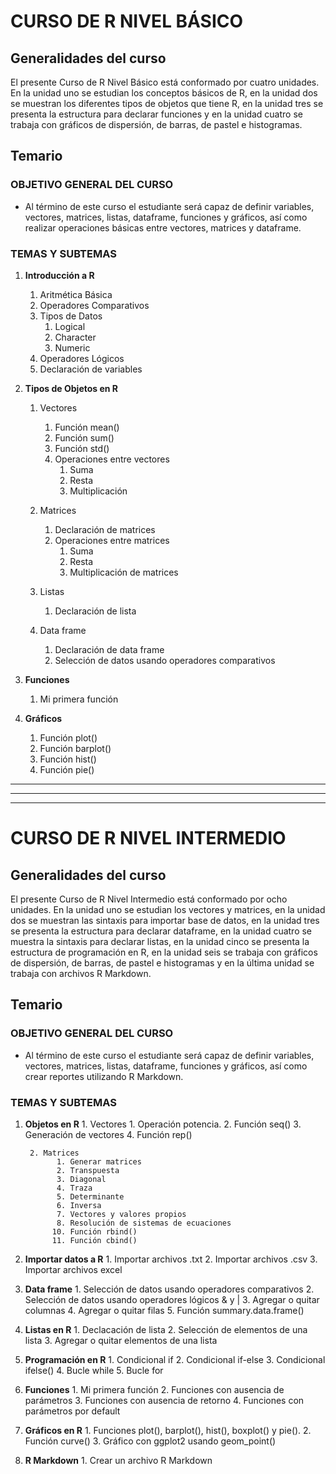 # CURSO DE R NIVEL BÁSICO

## Generalidades del curso

El presente Curso de R Nivel Básico está conformado por cuatro unidades. En la unidad uno se estudian los conceptos básicos de R, en la unidad dos se muestran los diferentes tipos de objetos que tiene R, en la unidad tres se presenta la estructura para declarar funciones y en la unidad cuatro se trabaja con gráficos de dispersión, de barras, de pastel e histogramas.


## Temario

### OBJETIVO GENERAL DEL CURSO
- Al término de este curso el estudiante será capaz de definir variables, vectores, matrices, listas, dataframe, funciones y gráficos, así como realizar operaciones básicas entre vectores, matrices y dataframe.

### TEMAS Y SUBTEMAS

1. **Introducción a R**
      1. Aritmética Básica
      2. Operadores Comparativos
      3. Tipos de Datos
            1. Logical
            2. Character
            3. Numeric
      4. Operadores Lógicos
      5. Declaración de variables

2. **Tipos de Objetos en R**
      1. Vectores
            1. Función mean()
            2. Función sum()
            3. Función std()
            4. Operaciones entre vectores
                  1. Suma
                  2. Resta
                  3. Multiplicación

      2. Matrices
            1. Declaración de matrices
            2. Operaciones entre matrices
                  1. Suma
                  2. Resta
                  3. Multiplicación de matrices

      3. Listas
            1. Declaración de lista

      4. Data frame
            1. Declaración de data frame
            2. Selección de datos usando operadores comparativos

3. **Funciones**
      1. Mi primera función

4. **Gráficos**
      1. Función plot()
      2. Función barplot()
      3. Función hist()
      4. Función pie()
      
      
--------------------------------------------------------------
--------------------------------------------------------------
--------------------------------------------------------------

# CURSO DE R NIVEL INTERMEDIO

## Generalidades del curso

El presente Curso de R Nivel Intermedio está conformado por ocho unidades. En la unidad uno se estudian los vectores y matrices, en la unidad dos se muestran las sintaxis para importar base de datos, en la unidad tres se presenta la estructura para declarar dataframe, en la unidad cuatro se muestra la sintaxis para declarar listas, en la unidad cinco se presenta la estructura de programación en R, en la unidad seis se trabaja con gráficos de dispersión, de barras, de pastel e histogramas y en la última unidad se trabaja con archivos R Markdown.


## Temario

### OBJETIVO GENERAL DEL CURSO
- Al término de este curso el estudiante será capaz de definir variables, vectores, matrices, listas, dataframe, funciones y gráficos, así como crear reportes utilizando R Markdown.

### TEMAS Y SUBTEMAS

1. **Objetos en R**
        1. Vectores
              1. Operación potencia.
              2. Función seq()
              3. Generación de vectores
              4. Función rep()

        2. Matrices
              1. Generar matrices
              2. Transpuesta
              3. Diagonal
              4. Traza
              5. Determinante
              6. Inversa
              7. Vectores y valores propios
              8. Resolución de sistemas de ecuaciones
             10. Función rbind()
             11. Función cbind()

2. **Importar datos a R**
        1. Importar archivos .txt
        2. Importar archivos .csv
        3. Importar archivos excel

3. **Data frame**
        1. Selección de datos usando operadores comparativos
        2. Selección de datos usando operadores lógicos & y |
        3. Agregar o quitar columnas
        4. Agregar o quitar filas
        5. Función summary.data.frame()

4. **Listas en R**
        1. Declacación de lista
        2. Selección de elementos de una lista
        3. Agregar o quitar elementos de una lista

5. **Programación en R**
        1. Condicional if
        2. Condicional if-else
        3. Condicional ifelse()
        4. Bucle while
        5. Bucle for

6. **Funciones**
        1. Mi primera función
        2. Funciones con ausencia de parámetros
        3. Funciones con ausencia de retorno
        4. Funciones con parámetros por default

7. **Gráficos en R**
        1. Funciones plot(), barplot(), hist(), boxplot() y pie().
        2. Función curve()
        3. Gráfico con ggplot2 usando geom_point()

8. **R Markdown**
        1. Crear un archivo R Markdown